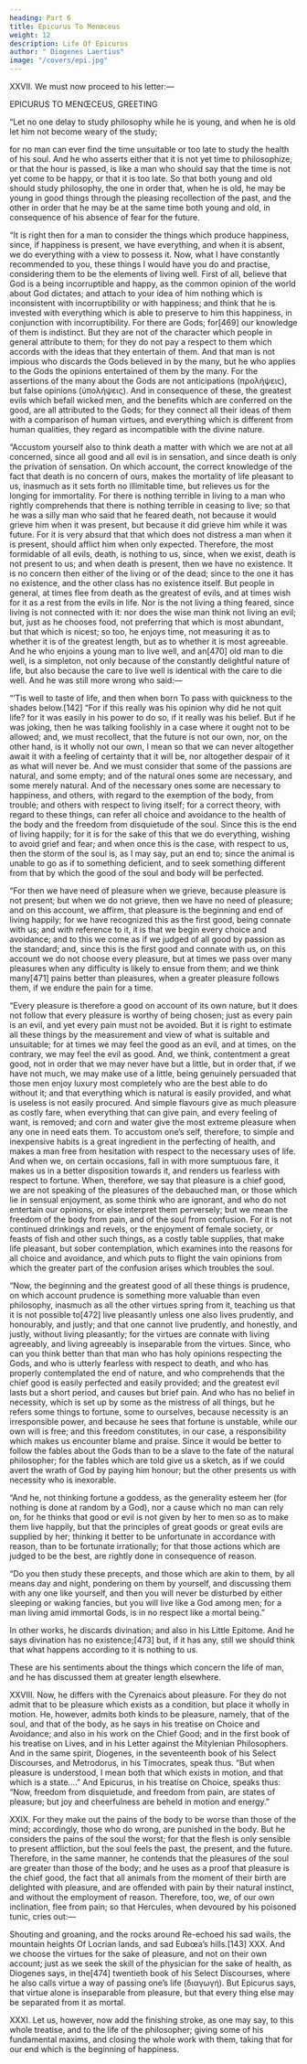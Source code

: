 ```yaml
---
heading: Part 6
title: Epicurus To Menœceus
weight: 12
description: Life Of Epicurus
author: " Diogenes Laertius"
image: "/covers/epi.jpg"
---
```



XXVII. We must now proceed to his letter:—

EPICURUS TO MENŒCEUS, GREETING

“Let no one delay to study philosophy while he is young, and when he is old let him not become weary of the study; 

for no man can ever find the time unsuitable or too late to study the health of his soul. And he who asserts either that it is not yet time to philosophize, or that the hour is passed, is like a man who should say that the time is not yet come to be happy, or that it is too late. So that both young and old should study philosophy, the one in order that, when he is old, he may be young in good things through the pleasing recollection of the past, and the other in order that he may be at the same time both young and old, in consequence of his absence of fear for the future.

“It is right then for a man to consider the things which produce happiness, since, if happiness is present, we have everything, and when it is absent, we do everything with a view to possess it. Now, what I have constantly recommended to you, these things I would have you do and practise, considering them to be the elements of living well. First of all, believe that God is a being incorruptible and happy, as the common opinion of the world about God dictates; and attach to your idea of him nothing which is inconsistent with incorruptibility or with happiness; and think that he is invested with everything which is able to preserve to him this happiness, in conjunction with incorruptibility. For there are Gods; for[469] our knowledge of them is indistinct. But they are not of the character which people in general attribute to them; for they do not pay a respect to them which accords with the ideas that they entertain of them. And that man is not impious who discards the Gods believed in by the many, but he who applies to the Gods the opinions entertained of them by the many. For the assertions of the many about the Gods are not anticipations (προλήψεις), but false opinions (ὑπολήψεις). And in consequence of these, the greatest evils which befall wicked men, and the benefits which are conferred on the good, are all attributed to the Gods; for they connect all their ideas of them with a comparison of human virtues, and everything which is different from human qualities, they regard as incompatible with the divine nature.

“Accustom yourself also to think death a matter with which we are not at all concerned, since all good and all evil is in sensation, and since death is only the privation of sensation. On which account, the correct knowledge of the fact that death is no concern of ours, makes the mortality of life pleasant to us, inasmuch as it sets forth no illimitable time, but relieves us for the longing for immortality. For there is nothing terrible in living to a man who rightly comprehends that there is nothing terrible in ceasing to live; so that he was a silly man who said that he feared death, not because it would grieve him when it was present, but because it did grieve him while it was future. For it is very absurd that that which does not distress a man when it is present, should afflict him when only expected. Therefore, the most formidable of all evils, death, is nothing to us, since, when we exist, death is not present to us; and when death is present, then we have no existence. It is no concern then either of the living or of the dead; since to the one it has no existence, and the other class has no existence itself. But people in general, at times flee from death as the greatest of evils, and at times wish for it as a rest from the evils in life. Nor is the not living a thing feared, since living is not connected with it: nor does the wise man think not living an evil; but, just as he chooses food, not preferring that which is most abundant, but that which is nicest; so too, he enjoys time, not measuring it as to whether it is of the greatest length, but as to whether it is most agreeable. And he who enjoins a young man to live well, and an[470] old man to die well, is a simpleton, not only because of the constantly delightful nature of life, but also because the care to live well is identical with the care to die well. And he was still more wrong who said:—

“’Tis well to taste of life, and then when born
To pass with quickness to the shades below.[142]
“For if this really was his opinion why did he not quit life? for it was easily in his power to do so, if it really was his belief. But if he was joking, then he was talking foolishly in a case where it ought not to be allowed; and, we must recollect, that the future is not our own, nor, on the other hand, is it wholly not our own, I mean so that we can never altogether await it with a feeling of certainty that it will be, nor altogether despair of it as what will never be. And we must consider that some of the passions are natural, and some empty; and of the natural ones some are necessary, and some merely natural. And of the necessary ones some are necessary to happiness, and others, with regard to the exemption of the body, from trouble; and others with respect to living itself; for a correct theory, with regard to these things, can refer all choice and avoidance to the health of the body and the freedom from disquietude of the soul. Since this is the end of living happily; for it is for the sake of this that we do everything, wishing to avoid grief and fear; and when once this is the case, with respect to us, then the storm of the soul is, as I may say, put an end to; since the animal is unable to go as if to something deficient, and to seek something different from that by which the good of the soul and body will be perfected.

“For then we have need of pleasure when we grieve, because pleasure is not present; but when we do not grieve, then we have no need of pleasure; and on this account, we affirm, that pleasure is the beginning and end of living happily; for we have recognized this as the first good, being connate with us; and with reference to it, it is that we begin every choice and avoidance; and to this we come as if we judged of all good by passion as the standard; and, since this is the first good and connate with us, on this account we do not choose every pleasure, but at times we pass over many pleasures when any difficulty is likely to ensue from them; and we think many[471] pains better than pleasures, when a greater pleasure follows them, if we endure the pain for a time.

“Every pleasure is therefore a good on account of its own nature, but it does not follow that every pleasure is worthy of being chosen; just as every pain is an evil, and yet every pain must not be avoided. But it is right to estimate all these things by the measurement and view of what is suitable and unsuitable; for at times we may feel the good as an evil, and at times, on the contrary, we may feel the evil as good. And, we think, contentment a great good, not in order that we may never have but a little, but in order that, if we have not much, we may make use of a little, being genuinely persuaded that those men enjoy luxury most completely who are the best able to do without it; and that everything which is natural is easily provided, and what is useless is not easily procured. And simple flavours give as much pleasure as costly fare, when everything that can give pain, and every feeling of want, is removed; and corn and water give the most extreme pleasure when any one in need eats them. To accustom one’s self, therefore, to simple and inexpensive habits is a great ingredient in the perfecting of health, and makes a man free from hesitation with respect to the necessary uses of life. And when we, on certain occasions, fall in with more sumptuous fare, it makes us in a better disposition towards it, and renders us fearless with respect to fortune. When, therefore, we say that pleasure is a chief good, we are not speaking of the pleasures of the debauched man, or those which lie in sensual enjoyment, as some think who are ignorant, and who do not entertain our opinions, or else interpret them perversely; but we mean the freedom of the body from pain, and of the soul from confusion. For it is not continued drinkings and revels, or the enjoyment of female society, or feasts of fish and other such things, as a costly table supplies, that make life pleasant, but sober contemplation, which examines into the reasons for all choice and avoidance, and which puts to flight the vain opinions from which the greater part of the confusion arises which troubles the soul.

“Now, the beginning and the greatest good of all these things is prudence, on which account prudence is something more valuable than even philosophy, inasmuch as all the other virtues spring from it, teaching us that it is not possible to[472] live pleasantly unless one also lives prudently, and honourably, and justly; and that one cannot live prudently, and honestly, and justly, without living pleasantly; for the virtues are connate with living agreeably, and living agreeably is inseparable from the virtues. Since, who can you think better than that man who has holy opinions respecting the Gods, and who is utterly fearless with respect to death, and who has properly contemplated the end of nature, and who comprehends that the chief good is easily perfected and easily provided; and the greatest evil lasts but a short period, and causes but brief pain. And who has no belief in necessity, which is set up by some as the mistress of all things, but he refers some things to fortune, some to ourselves, because necessity is an irresponsible power, and because he sees that fortune is unstable, while our own will is free; and this freedom constitutes, in our case, a responsibility which makes us encounter blame and praise. Since it would be better to follow the fables about the Gods than to be a slave to the fate of the natural philosopher; for the fables which are told give us a sketch, as if we could avert the wrath of God by paying him honour; but the other presents us with necessity who is inexorable.

“And he, not thinking fortune a goddess, as the generality esteem her (for nothing is done at random by a God), nor a cause which no man can rely on, for he thinks that good or evil is not given by her to men so as to make them live happily, but that the principles of great goods or great evils are supplied by her; thinking it better to be unfortunate in accordance with reason, than to be fortunate irrationally; for that those actions which are judged to be the best, are rightly done in consequence of reason.

“Do you then study these precepts, and those which are akin to them, by all means day and night, pondering on them by yourself, and discussing them with any one like yourself, and then you will never be disturbed by either sleeping or waking fancies, but you will live like a God among men; for a man living amid immortal Gods, is in no respect like a mortal being.”

In other works, he discards divination; and also in his Little Epitome. And he says divination has no existence;[473] but, if it has any, still we should think that what happens according to it is nothing to us.

These are his sentiments about the things which concern the life of man, and he has discussed them at greater length elsewhere.

XXVIII. Now, he differs with the Cyrenaics about pleasure. For they do not admit that to be pleasure which exists as a condition, but place it wholly in motion. He, however, admits both kinds to be pleasure, namely, that of the soul, and that of the body, as he says in his treatise on Choice and Avoidance; and also in his work on the Chief Good; and in the first book of his treatise on Lives, and in his Letter against the Mitylenian Philosophers. And in the same spirit, Diogenes, in the seventeenth book of his Select Discourses, and Metrodorus, in his Timocrates, speak thus. “But when pleasure is understood, I mean both that which exists in motion, and that which is a state.…” And Epicurus, in his treatise on Choice, speaks thus: “Now, freedom from disquietude, and freedom from pain, are states of pleasure; but joy and cheerfulness are beheld in motion and energy.”

XXIX. For they make out the pains of the body to be worse than those of the mind; accordingly, those who do wrong, are punished in the body. But he considers the pains of the soul the worst; for that the flesh is only sensible to present affliction, but the soul feels the past, the present, and the future. Therefore, in the same manner, he contends that the pleasures of the soul are greater than those of the body; and he uses as a proof that pleasure is the chief good, the fact that all animals from the moment of their birth are delighted with pleasure, and are offended with pain by their natural instinct, and without the employment of reason. Therefore, too, we, of our own inclination, flee from pain; so that Hercules, when devoured by his poisoned tunic, cries out:—

Shouting and groaning, and the rocks around
Re-echoed his sad wails, the mountain heights
Of Locrian lands, and sad Eubœa’s hills.[143]
XXX. And we choose the virtues for the sake of pleasure, and not on their own account; just as we seek the skill of the physician for the sake of health, as Diogenes says, in the[474] twentieth book of his Select Discourses, where he also calls virtue a way of passing one’s life (διαγωγή). But Epicurus says, that virtue alone is inseparable from pleasure, but that every thing else may be separated from it as mortal.

XXXI. Let us, however, now add the finishing stroke, as one may say, to this whole treatise, and to the life of the philosopher; giving some of his fundamental maxims, and closing the whole work with them, taking that for our end which is the beginning of happiness.

<!-- 1. “That which is happy and imperishable, neither has trouble itself, nor does it cause it to anything; so that it is not subject to the feelings of either anger or gratitude; for these feelings only exist in what is weak.

(In other passages he says that the Gods are speculated on by reason, some existing according to number, and others according to some similarity of form, arising from the continual flowing on of similar images, perfected for this very purpose in human form.)

2. “Death is nothing to us; for that which is dissolved is devoid of sensation, and that which is devoid of sensation is nothing to us.

3. “The limit of the greatness of the pleasures is the removal of everything which can give pain. And where pleasure is, as long as it lasts, that which gives pain, or that which feels pain, or both of them, are absent.

4. “Pain does not abide continuously in the flesh, but in its extremity it is present only a very short time. That pain which only just exceeds the pleasure in the flesh, does not last many days. But long diseases have in them more that is pleasant than painful to the flesh.

5. “It is not possible to live pleasantly without living prudently, and honourably, and justly; nor to live prudently, and honourably, and justly, without living pleasantly. But he to whom it does not happen to live prudently, honourably, and justly, cannot possibly live pleasantly.

6. “For the sake of feeling confidence and security with regard to men, and not with reference to the nature of government and kingly power being a good, some men have wished to be eminent and powerful, in order that others might attain this feeling by their means; thinking that so they would secure safety as far as men are concerned. So that, if the life of[475] such men is safe, they have attained to the nature of good; but if it is not safe, then they have failed in obtaining that for the sake of which they originally desired power according to the order of nature.[144]

7. “No pleasure is intrinsically bad: but the efficient causes of some pleasures bring with them a great many perturbations of pleasure.

8. “If every pleasure were condensed, if one may so say, and if each lasted long, and affected the whole body, or the essential parts of it, then there would be no difference between one pleasure and another.

9. “If those things which make the pleasures of debauched men, put an end to the fears of the mind, and to those which arise about the heavenly bodies, and death, and pain; and if they taught us what ought to be the limit of our desires, we should have no pretence for blaming those who wholly devote themselves to pleasure, and who never feel any pain or grief (which is the chief evil) from any quarter.

10. “If apprehensions relating to the heavenly bodies did not disturb us, and if the terrors of death have no concern with us, and if we had the courage to contemplate the boundaries of pain and of the desires, we should have no need of physiological studies.

11. “It would not be possible for a person to banish all fear about those things which are called most essential, unless he knew what is the nature of the universe, or if he had any idea that the fables told about it could be true; and therefore, it is, that a person cannot enjoy unmixed pleasure without physiological knowledge.

12. “It would be no good for a man to secure himself safety as far as men are concerned, while in a state of apprehension as to all the heavenly bodies, and those under the earth, and in short, all those in the infinite.

13. “Irresistible power and great wealth may, up to a certain point, give us security as far as men are concerned; but the security of men in general depends upon the tranquillity of their souls, and their freedom from ambition.

[476]

14. “The riches of nature are defined and easily procurable; but vain desires are insatiable.

15. “The wise man is but little favoured by fortune; but his reason procures him the greatest and most valuable goods, and these he does enjoy, and will enjoy the whole of his life.

16. “The just man is the freest of all men from disquietude; but the unjust man is a perpetual prey to it.

17. “Pleasure in the flesh is not increased, when once the pain arising from want is removed; it is only diversified.

18. “The most perfect happiness of the soul depends on these reflections, and on opinions of a similar character on all those questions which cause the greatest alarm to the mind.

19. “Infinite and finite time both have equal pleasure, if any one measures its limits by reason.

20. “If the flesh could experience boundless pleasure, it would want to dispose of eternity.[145]

21. “But reason, enabling us to conceive the end and dissolution of the body, and liberating us from the fears relative to eternity, procures for us all the happiness of which life is capable, so completely that we have no further occasion to include eternity in our desires. In this disposition of mind, man is happy even when his troubles engage him to quit life; and to die thus, is for him only to interrupt a life of happiness.

22. “He who is acquainted with the limits of life knows, that that which removes the pain which arises from want, and which makes the whole of life perfect, is easily procurable; so that he has no need of those things which can only be attained with trouble.

23. “But as to the subsisting end, we ought to consider it with all the clearness and evidence which we refer to whatever we think and believe; otherwise, all things will be full of confusion and uncertainty of judgment.

24. “If you resist all the senses, you will not even have anything left to which you can refer, or by which you may be able to judge of the falsehood of the senses which you condemn.

25. “If you simply discard one sense, and do not distinguish between the different elements of the judgment, so as to know[477] on the one hand, the induction which goes beyond the actual sensation, or, on the other, the actual and immediate notion; the affections, and all the conceptions of the mind which lean directly on the sensible representation, you will be imputing trouble into the other sense, and destroying in that quarter every species of criterion.

26. “If you allow equal authority to the ideas, which, being only inductive, require to be verified, and to those which bear about them an immediate certainty, you will not escape error; for you will be confounding doubtful opinions with those which are not doubtful, and true judgments with those of a different character.

27. “If, on every occasion, we do not refer every one of our actions to the chief end of nature, if we turn aside from that to seek or avoid some other object, there will be a want of agreement between our words and our actions.

28. “Of all the things which wisdom provides for the happiness of the whole life, by far the most important is the acquisition of friendship.

29. “The same opinion encourages man to trust that no evil will be everlasting, or even of long duration; as it sees that, in the space of life allotted to us, the protection of friendship is most sure and trustworthy.

30. “Of the desires, some are natural and necessary, some natural, but not necessary, and some are neither natural nor necessary, but owe their existence to vain opinions.”

(Epicurus thinks that those are natural and necessary which put an end to pains, as drink when one is thirsty; and that those are natural but not necessary which only diversify pleasure, but do not remove pain, such as expensive food; and that these are neither natural nor necessary, which are such as crowns, or the erection of statues.)

31. “Those desires which do not lead to pain, if they are not satisfied, are not necessary. It is easy to impose silence on them when they appear difficult to gratify, or likely to produce injury.

32. “When the natural desires, the failing to satisfy which is, nevertheless, not painful, are violent and obstinate, it is a proof that there is an admixture of vain opinion in them; for then energy does not arise from their own nature, but from the vain opinions of men.

[478]

33. “Natural justice is a covenant of what is suitable, leading men to avoid injuring one another, and being injured.

34. “Those animals which are unable to enter into an argument of this nature, or to guard against doing or sustaining mutual injury, have no such thing as justice or injustice. And the case is the same with those nations, the members of which are either unwilling or unable to enter into a covenant to respect their mutual interests.

35. “Justice has no independent existence; it results from mutual contracts, and establishes itself wherever there is a mutual engagement to guard against doing or sustaining mutual injury.

36. “Injustice is not intrinsically bad; it has this character only because there is joined with it a fear of not escaping those who are appointed to punish actions marked with that character.

37. “It is not possible for a man who secretly does anything in contravention of the agreement which men have made with one another, to guard against doing, or sustaining mutual injury, to believe that he shall always escape notice, even if he have escaped notice already ten thousand times; for, till his death, it is uncertain whether he will not be detected.

38. “In a general point of view, justice is the same thing to every one; for there is something advantageous in mutual society. Nevertheless, the difference of place, and divers other circumstances, make justice vary.

39. “From the moment that a thing declared just by the law is generally recognized as useful for the mutual relations of men, it becomes really just, whether it is universally regarded as such or not.

40. “But if, on the contrary, a thing established by law is not really useful for the social relations, then it is not just; and if that which was just, inasmuch as it was useful, loses this character, after having been for some time considered so, it is not less true that, during that time, it was really just, at least for those who do not perplex themselves about vain words, but who prefer, in every case, examining and judging for themselves.

41. “When, without any fresh circumstances arising, a thing which has been declared just in practice does not agree with the impressions of reason, that is a proof that the thing[479] was not really just. In the same way, when in consequence of new circumstances, a thing which has been pronounced just does not any longer appear to agree with utility, the thing which was just, inasmuch as it was useful to the social relations and intercourse of mankind, ceases to be just the moment when it ceases to be useful.

42. “He who desires to live tranquilly without having any thing to fear from other men, ought to make himself friends; those whom he cannot make friends of, he should, at least, avoid rendering enemies; and if that is not in his power, he should, as far as possible, avoid all intercourse with them, and keep them aloof, as far as it is for his interest to do so.

43. “The happiest men are they who have arrived at the point of having nothing to fear from those who surround them. Such men live with one another most agreeably, having the firmest grounds of confidence in one another, enjoying the advantages of friendship in all their fulness, and not lamenting, as a pitiable circumstance, the premature death of their friends.” -->